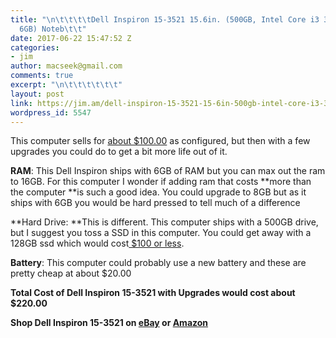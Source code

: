 ```yaml
---
title: "\n\t\t\t\tDell Inspiron 15-3521 15.6in. (500GB, Intel Core i3 3rd Gen., 1.9GHz,
  6GB) Noteb\t\t"
date: 2017-06-22 15:47:52 Z
categories:
- jim
author: macseek@gmail.com
comments: true
excerpt: "\n\t\t\t\t\t\t"
layout: post
link: https://jim.am/dell-inspiron-15-3521-15-6in-500gb-intel-core-i3-3rd-gen-1-9ghz-6gb-noteb/
wordpress_id: 5547
---
```


This computer sells for [about $100.00](http://www.ebay.com/sch/i.html?_from=R40&_trksid=p2047675.m570.l1313.TR12.TRC2.A0.H0.XDell+Inspiron+15-3521.TRS0&_nkw=Dell+Inspiron+15-3521&_sacat=0) as configured, but then with a few upgrades you could do to get a bit more life out of it.




**RAM**: This Dell Inspiron ships with 6GB of RAM but you can max out the ram to 16GB. For this computer I wonder if adding ram that costs **more than the computer **is such a good idea. You could upgrade to 8GB but as it ships with 6GB you would be hard pressed to tell much of a difference




**Hard Drive: **This is different. This computer ships with a 500GB drive, but I suggest you toss a SSD in this computer. You could get away with a 128GB ssd which would cost[ $100 or less](http://www.ebay.com/sch/i.html?_sacat=0&_nkw=128gb+ssd&_frs=1).




**Battery**: This computer could probably use a new battery and these are pretty cheap at about $20.00




**Total Cost of Dell Inspiron 15-3521 with Upgrades would cost about $220.00**




**Shop Dell Inspiron 15-3521 on [eBay](http://www.ebay.com/sch/i.html?_odkw=Dell+Inspiron+15-3521&_osacat=0&_from=R40&_trksid=p2045573.m570.l1313.TR0.TRC0.H0.TRS0&_nkw=Dell+Inspiron+15-3521&_sacat=0) or [Amazon](http://amzn.to/2rGRubM)**


		
